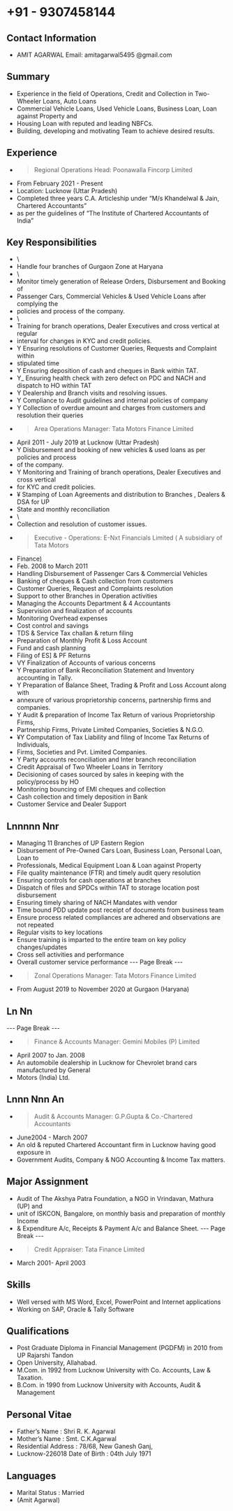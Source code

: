# +91 - 9307458144

## Contact Information

* AMIT AGARWAL Email: amitagarwal5495 @gmail.com


## Summary

* Experience in the field of Operations, Credit and Collection in Two-Wheeler Loans, Auto Loans
* Commercial Vehicle Loans, Used Vehicle Loans, Business Loan, Loan against Property and
* Housing Loan with reputed and leading NBFCs.
* Building, developing and motivating Team to achieve desired results.


## Experience

* > Regional Operations Head: Poonawalla Fincorp Limited
* From February 2021 - Present
* Location: Lucknow (Uttar Pradesh)
* Completed three years C.A. Articleship under “M/s Khandelwal & Jain, Chartered Accountants”
* as per the guidelines of “The Institute of Chartered Accountants of India”


## Key Responsibilities

* \
* Handle four branches of Gurgaon Zone at Haryana
* \
* Monitor timely generation of Release Orders, Disbursement and Booking of
* Passenger Cars, Commercial Vehicles & Used Vehicle Loans after complying the
* policies and process of the company.
* \
* Training for branch operations, Dealer Executives and cross vertical at regular
* interval for changes in KYC and credit policies.
* Y Ensuring resolutions of Customer Queries, Requests and Complaint within
* stipulated time
* Y Ensuring deposition of cash and cheques in Bank within TAT.
* Y_ Ensuring health check with zero defect on PDC and NACH and dispatch to HO within TAT
* Y Dealership and Branch visits and resolving issues.
* Y Compliance to Audit guidelines and internal policies of company
* Y Collection of overdue amount and charges from customers and resolution their queries
* > Area Operations Manager: Tata Motors Finance Limited
* April 2011 - July 2019 at Lucknow (Uttar Pradesh)
* Y Disbursement and booking of new vehicles & used loans as per policies and process
* of the company.
* Y Monitoring and Training of branch operations, Dealer Executives and cross vertical
* for KYC and credit policies.
* ¥ Stamping of Loan Agreements and distribution to Branches , Dealers & DSA for UP
* State and monthly reconciliation
* \
* Collection and resolution of customer issues.
* > Executive - Operations: E-Nxt Financials Limited ( A subsidiary of Tata Motors
* Finance)
* Feb. 2008 to March 2011
* Handling Disbursement of Passenger Cars & Commercial Vehicles
* Banking of cheques & Cash collection from customers
* Customer Queries, Request and Complaints resolution
* Support to other Branches in Operation activities
* Managing the Accounts Department & 4 Accountants
* Supervision and finalization of accounts
* Monitoring Overhead expenses
* Cost control and savings
* TDS & Service Tax challan & return filing
* Preparation of Monthly Profit & Loss Account
* Fund and cash planning
* Filing of ES] & PF Returns
* VY Finalization of Accounts of various concerns
* Y Preparation of Bank Reconciliation Statement and Inventory accounting in Tally.
* Y Preparation of Balance Sheet, Trading & Profit and Loss Account along with
* annexure of various proprietorship concerns, partnership firms and companies.
* Y Audit & preparation of Income Tax Return of various Proprietorship Firms,
* Partnership Firms, Private Limited Companies, Societies & N.G.O.
* ¥Y Computation of Tax Liability and filing of Income Tax Returns of Individuals,
* Firms, Societies and Pvt. Limited Companies.
* Y Party accounts reconciliation and Inter branch reconciliation
* Credit Appraisal of Two Wheeler Loans in Territory
* Decisioning of cases sourced by sales in keeping with the policy/process by HO
* Monitoring bouncing of EMI cheques and collection
* Cash collection and timely deposition in Bank
* Customer Service and Dealer Support


## Lnnnnn Nnr

* Managing 11 Branches of UP Eastern Region
* Disbursement of Pre-Owned Cars Loan, Business Loan, Personal Loan, Loan to
* Professionals, Medical Equipment Loan & Loan against Property
* File quality maintenance (FTR) and timely audit query resolution
* Ensuring controls for cash operations at branches
* Dispatch of files and SPDCs within TAT to storage location post disbursement
* Ensuring timely sharing of NACH Mandates with vendor
* Time bound PDD update post receipt of documents from business team
* Ensure process related compliances are adhered and observations are not repeated
* Regular visits to key locations
* Ensure training is imparted to the entire team on key policy changes/updates
* Cross sell activities and performance
* Overall customer service performance
--- Page Break ---
* > Zonal Operations Manager: Tata Motors Finance Limited
* From August 2019 to November 2020 at Gurgaon (Haryana)


## Ln Nn

--- Page Break ---
* > Finance & Accounts Manager: Gemini Mobiles (P) Limited
* April 2007 to Jan. 2008
* An automobile dealership in Lucknow for Chevrolet brand cars manufactured by General
* Motors (India) Ltd.


## Lnnn Nnn An

* > Audit & Accounts Manager: G.P.Gupta & Co.-Chartered Accountants
* June2004 - March 2007
* An old & reputed Chartered Accountant firm in Lucknow having good exposure in
* Government Audits, Company & NGO Accounting & Income Tax matters.


## Major Assignment

* Audit of The Akshya Patra Foundation, a NGO in Vrindavan, Mathura (UP) and
* unit of ISKCON, Bangalore, on monthly basis and preparation of monthly Income
* & Expenditure A/c, Receipts & Payment A/c and Balance Sheet.
--- Page Break ---
* > Credit Appraiser: Tata Finance Limited
* March 2001- April 2003


## Skills

* Well versed with MS Word, Excel, PowerPoint and Internet applications
* Working on SAP, Oracle & Tally Software


## Qualifications

* Post Graduate Diploma in Financial Management (PGDFM) in 2010 from UP Rajarshi Tandon
* Open University, Allahabad.
* M.Com. in 1992 from Lucknow University with Co. Accounts, Law & Taxation.
* B.Com. in 1990 from Lucknow University with Accounts, Audit & Management


## Personal Vitae

* Father’s Name : Shri R. K. Agarwal
* Mother’s Name : Smt. C.K.Agarwal
* Residential Address : 78/68, New Ganesh Ganj,
* Lucknow-226018 Date of Birth : 04th July 1971


## Languages

* Marital Status : Married
* (Amit Agarwal)

